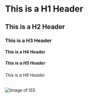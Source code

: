 # This is a H1 Header
## This is a H2 Header
### This is a H3 Header
#### This is a H4 Header
##### This is a H5 Header
###### This is a H6 Header

![Image of ISS](https://www.nasa.gov/sites/default/files/thumbnails/image/final_configuration_of_iss.jpg)
